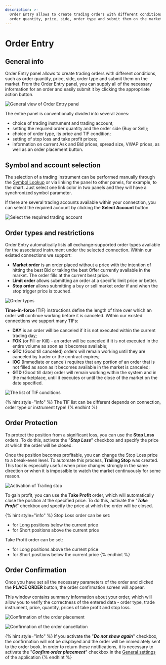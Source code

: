 ```yaml
---
description: >-
  Order Entry allows to create trading orders with different conditions, such as
  order quantity, price, side, order type and submit them on the market.
---
```


# Order Entry

## General info

Order Entry panel allows to create trading orders with different conditions, such as order quantity, price, side, order type and submit them on the market. From the Order Entry panel, you can supply all of the necessary information for an order and easily submit it by clicking the appropriate action button.

![General view of Order Entry panel](../../.gitbook/assets/order-entry-panel-in-quantower-platfrom.png)

The entire panel is conventionally divided into several zones:

* choice of trading instrument and trading account;
* setting the required order quantity and the order side \(Buy or Sell\);
* choice of order type, its price and TIF condition;
* setting of stop loss and take profit prices;
* information on current Ask and Bid prices, spread size, VWAP prices, as well as an order placement button.

## Symbol and account selection

The selection of a trading instrument can be performed manually through the [Symbol Lookup](https://help.quantower.com/getting-started/instruments-lookup) or via linking the panel to other panels, for example, to the chart. Just select one link color in two panels and they will have a synchronized symbol parameter.

If there are several trading accounts available within your connection, you can select the required account by clicking the **Select Account** button.

![Select the required trading account ](../../.gitbook/assets/select-trading-account.png)

## **Order types and restrictions**

Order Entry automatically lists all exchange-supported order types available for the associated instrument under the selected connection. Within our existed connections we support:

* **Market order** is an order placed without a price with the intention of hitting the best Bid or taking the best Offer currently available in the market. The order fills at the current best price.
* **Limit order** allows submitting an order at a specific limit price or better.
* **Stop order** allows submitting a buy or sell market order if and when the stop trigger price is touched.

![Order types](../../.gitbook/assets/order-types.png)

**Time-in-force** \(TIF\) instructions define the length of time over which an order will continue working before it is canceled. Within our existed connections we support many TIFs:

* **DAY** is an order will be canceled if it is not executed within the current trading day;
* **FOK** \(or Fill or Kill\) -  an order will be canceled if it is not executed in the entire volume as soon as it becomes available;
* **GTC** \(Good till canceled\) orders will remain working until they are canceled by trader or the contract expires;
* **IOC** \(Immediate or cancel\) requires that any portion of an order that is not filled as soon as it becomes available in the market is canceled;
* **GTD** \(Good till date\) order will remain working within the system and in the marketplace, until it executes or until the close of the market on the date specified.

![The list of TIF conditions](../../.gitbook/assets/tif-types.png)

{% hint style="info" %}
The TIF list can be different depends on connection, order type or instrument type!
{% endhint %}

## Order Protection

To protect the position from a significant loss, you can use the **Stop Loss** orders. To do this, activate the "_**Stop Loss**_" checkbox and specify the price at which the order will be closed.

Once the position becomes profitable, you can change the Stop Loss price to a break-even level. To automate this process, **Trailing Stop** was created. This tool is especially useful when price changes strongly in the same direction or when it is impossible to watch the market continuously for some reason.

![Activation of Trailing stop](../../.gitbook/assets/trailing-stop-order.png)

To gain profit, you can use the **Take Profit** order, which will automatically close the position at the specified price. To do this, activate the "_**Take Profit**_" checkbox and specify the price at which the order will be closed.

{% hint style="info" %}
Stop Loss order can be set:

* for Long positions below the current price
* for Short positions above the current price

Take Profit order can be set:

* for Long positions above the current price
* for Short positions below the current price
{% endhint %}

## Order Confirmation

Once you have set all the necessary parameters of the order and clicked the **PLACE ORDER** button, the order confirmation screen will appear.

This window contains summary information about your order, which will allow you to verify the correctness of the entered data - order type, trade instrument, price, quantity, prices of take profit and stop loss.

![Confirmation of the order placement](../../.gitbook/assets/order-confirmation.png)

![Confirmation of the order cancellation](../../.gitbook/assets/confirmation-of-order-cancel.png)

{% hint style="info" %}
If you activate the "_**Do not show again**_" checkbox, the confirmation will not be displayed and the order will be immediately sent to the order book. In order to return these notifications, it is necessary to activate the "_**Confirm order placement**_" checkbox in the [General settings](https://help.quantower.com/getting-started/general-settings#confirmations) of the application
{% endhint %}


